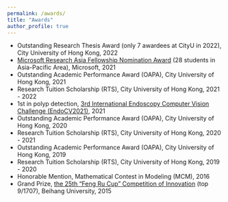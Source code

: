 ```yaml
---
permalink: /awards/
title: "Awards"
author_profile: true
---
```

* Outstanding Research Thesis Award (only 7 awardees at CityU in 2022), City University of Hong Kong, 2022 
* <a href="https://www.msra.cn/zh-cn/connections/academic-programs/fellows" target="_blank">Microsoft Research Asia Fellowship Nomination Award</a> (28 students in Asia-Pacific Area), Microsoft, 2021 
* Outstanding Academic Performance Award (OAPA), City University of Hong Kong, 2021 
* Research Tuition Scholarship (RTS), City University of Hong Kong, 2021 - 2022
* 1st in polyp detection, <a href="https://endocv2021.grand-challenge.org/evaluation/round-ii-detection-genralization-challenge/leaderboard/" target="_blank">3rd International Endoscopy Computer Vision Challenge (EndoCV2021)</a>, 2021
* Outstanding Academic Performance Award (OAPA), City University of Hong Kong, 2020  
* Research Tuition Scholarship (RTS), City University of Hong Kong, 2020 - 2021 
* Outstanding Academic Performance Award (OAPA), City University of Hong Kong, 2019 
* Research Tuition Scholarship (RTS), City University of Hong Kong, 2019 - 2020 
* Honorable Mention, Mathematical Contest in Modeling (MCM), 2016
* Grand Prize, <a href="http://buaa.ihwrm.com/index/article/articleinfo.html?doc_id=1248477" target="_blank">the 25th “Feng Ru Cup” Competition of Innovation</a> (top 9/1707), Beihang University, 2015

